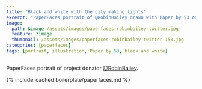 ```yaml
---
title: "Black and white with the city making lights"
excerpt: "PaperFaces portrait of @RobinBailey drawn with Paper by 53 on an iPad."
image: 
  path: &image /assets/images/paperfaces-robinbailey-twitter.jpg 
  feature: *image
  thumbnail: /assets/images/paperfaces-robinbailey-twitter-150.jpg
categories: [paperfaces]
tags: [portrait, illustration, Paper by 53, black and white]
---
```


PaperFaces portrait of project donator [@RobinBailey](https://twitter.com/RobinBailey).

{% include_cached boilerplate/paperfaces.md %}
